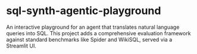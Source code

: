 # sql-synth-agentic-playground
An interactive playground for an agent that translates natural language queries into SQL. This project adds a comprehensive evaluation framework against standard benchmarks like Spider and WikiSQL, served via a Streamlit UI.
